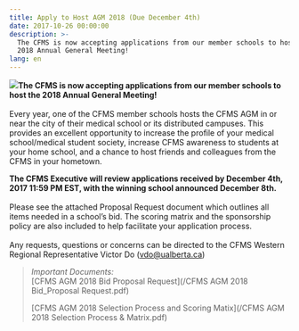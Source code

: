 ```yaml
---
title: Apply to Host AGM 2018 (Due December 4th)
date: 2017-10-26 00:00:00
description: >-
  The CFMS is now accepting applications from our member schools to host the
  2018 Annual General Meeting!
lang: en
---
```



![](/uploads/versions/host-agm-2018---x----2078-348x---.jpg)**The CFMS is now accepting applications from our member schools to host the 2018 Annual General Meeting!**<br><br>Every year, one of the CFMS member schools hosts the CFMS AGM in or near the city of their medical school or its distributed campuses. This provides an excellent opportunity to increase the profile of your medical school/medical student society, increase CFMS awareness to students at your home school, and a chance to host friends and colleagues from the CFMS in your hometown.

**The CFMS Executive will review applications received by December 4th, 2017 11:59 PM EST, with the winning school announced December 8th.**<br><br>Please see the attached Proposal Request document which outlines all items needed in a school’s bid. The scoring matrix and the sponsorship policy are also included to help facilitate your application process.<br><br>Any requests, questions or concerns can be directed to the CFMS Western Regional Representative Victor Do ([vdo@ualberta.ca](javascript:void(location.href='mailto:'+String.fromCharCode(118,100,111,64,117,97,108,98,101,114,116,97,46,99,97))))

> *Important Documents:*<br>[CFMS AGM 2018 Bid Proposal Request](/CFMS AGM 2018 Bid_Proposal Request.pdf)
>
>
> [CFMS AGM 2018 Selection Process and Scoring Matix](/CFMS AGM 2018 Selection Process &amp; Matrix.pdf)